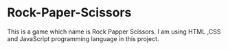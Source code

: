 # Rock-Paper-Scissors
This is a game which name is Rock Papper Scissors. I am using HTML ,CSS and JavaScript programming language in this project.

